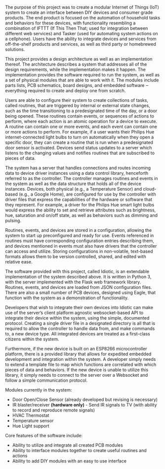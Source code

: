 The purpose of this project was to create a modular Internet of Things (IoT) system to create an interface between DIY
devices and consumer grade products. The end product is focused on the automation of household tasks and behaviors for
these devices, with functionality resembling a combination of IFTTT (If This Then That; used for integration between
different web services) and Tasker (used for automating system actions on a cellphone). Users have the ability to
integrate devices and services from off-the-shelf products and services, as well as third party or homebrewed solutions.

This project provides a design architecture as well as an implementation thereof. The architecture describes a system
that addresses all of the design requirements, while the implementation makes it happen. The implementation provides the
software required to run the system, as well as a set of physical modules that are able to work with it. The modules
include parts lists, PCB schematics, board designs, and embedded software ‒ everything required to create and deploy one
from scratch.

Users are able to configure their system to create collections of tasks, called routines, that are triggered by internal
or external state changes, such as the time transitioning to a predesignated time of the day, or a door being opened.
These routines contain events, or sequences of actions to perform, where each action is an atomic operation for a device
to execute. A routine can contain one or more events, and each event can contain one or more actions to perform. For
example, if a user wants their Philips Hue internet-connected light bulbs to turn on automatically when they open a
specific door, they can create a routine that is run when a predesignated door sensor is activated. Devices send status
updates to a server which listens to the changing values and notifies routines that are subscribed to pieces of data.

The system has a server that handles connections and routes incoming data to device driver instances using a data
control library, henceforth referred to as the controller. The controller manages routines and events in the system as
well as the data structure that holds all of the device instances. Devices, both physical (e.g., a Temperature Sensor)
and cloud-based (e.g., a Google Home), are configured for use by the controller with driver files that express the
capabilities of the hardware or software that they represent. For example, a driver for the Philips Hue smart light
bulbs would express the ability to set and retrieve attributes such as brightness, hue, saturation and on/off state, as
well as behaviors such as dimming and pulsing.

Routines, events, and devices are stored in a configuration, allowing the system to start up preconfigured and ready for
use. Events referenced in routines must have corresponding configuration entries describing them, and devices mentioned
in events must also have drivers that the controller can access and utilize. Storing configurations in non-volatile,
text-based formats allows them to be version controlled, shared, and edited with relative ease.

The software provided with this project, called Idiotic, is an extendable implementation of the system described above.
It is written in Python 3, with the server implemented with the Flask web framework library. Routines, events, and
devices are loaded from JSON configuration files. There are also a small number of PCB devices, designed using Eagle,
that function with the system as a demonstration of functionality.

Developers that wish to integrate their own devices into Idiotic can make use of the server’s client platform agnostic
websocket-based API to integrate their device within the system, using the simple, documented protocol. Creating a
single driver file in a designated directory is all that is required to allow the controller to handle data from, and
make commands to, a new device type. All integrated devices are treated as a first-class citizens within the system.

Furthermore, if the new device is built on an ESP8266 microcontroller platform, there is a provided library that allows
for expedited embedded development and integration within the system. A developer simply needs to extend a template file
to map which functions are correlated with which pieces of data and behaviors. If the new device is unable to utilize
this library, it simply needs to connect to the server over a Websocket and follow a simple communication protocol.

Modules currently in the system:
* Door Open/Close Sensor (already developed but revising is necessary)
* IR blaster/receiver **(hardware only)** - Send IR signals to TV (with ability to record and reproduce remote signals)
* HVAC Thermostat
* Temperature sensor
* Hue Light support
		
Core features of the software  include:
* Ability to utilize and integrate all created PCB modules
* Ability to interface modules together to create useful routines and actions
* Ability to add DIY modules with an easy to use interface
